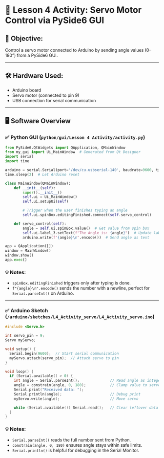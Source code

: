 # 🧭 Lesson 4 Activity: Servo Motor Control via PySide6 GUI

## 🧠 Objective:
Control a servo motor connected to Arduino by sending angle values (0–180°) from a PySide6 GUI.

---

## 🛠️ Hardware Used:
- Arduino board
- Servo motor (connected to pin 9)
- USB connection for serial communication

---

## 🖥️ Software Overview

### ✅ Python GUI (`python/gui/Lesson 4 Activity/activity.py`)

```python
from PySide6.QtWidgets import QApplication, QMainWindow
from my_gui import Ui_MainWindow  # Generated from Qt Designer
import serial
import time

arduino = serial.Serial(port='/dev/cu.usbserial-140', baudrate=9600, timeout=1)
time.sleep(2)  # Let Arduino reset

class MainWindow(QMainWindow):
    def __init__(self):
        super().__init__()
        self.ui = Ui_MainWindow()
        self.ui.setupUi(self)

        # Trigger when the user finishes typing an angle
        self.ui.spinBox.editingFinished.connect(self.servo_control)

    def servo_control(self):
        angle = self.ui.spinBox.value()  # Get value from spin box
        self.ui.label_3.setText(f"The Angle is: {angle}")  # Update label
        arduino.write(f"{angle}\n".encode())  # Send angle as text

app = QApplication([])
window = MainWindow()
window.show()
app.exec()
```

### 💡 Notes:
- `spinBox.editingFinished` triggers only after typing is done.
- `f"{angle}\n".encode()` sends the number with a newline, perfect for `Serial.parseInt()` on Arduino.

---

### ✅ Arduino Sketch (`/arduino/sketches/L4_Activity_servo/L4_Activity_servo.ino`)

```cpp
#include <Servo.h>

int servo_pin = 9;
Servo myServo;

void setup() {
  Serial.begin(9600);  // Start serial communication
  myServo.attach(servo_pin);  // Attach servo to pin
}

void loop() {
  if (Serial.available() > 0) {
    int angle = Serial.parseInt();              // Read angle as integer
    angle = constrain(angle, 0, 180);           // Clamp value to servo range
    Serial.print("Received data: ");
    Serial.println(angle);                      // Debug print
    myServo.write(angle);                       // Move servo

    while (Serial.available()) Serial.read();   // Clear leftover data
  }
}
```

### 💡 Notes:
- `Serial.parseInt()` reads the full number sent from Python.
- `constrain(angle, 0, 180)` ensures angle stays within safe limits.
- `Serial.println()` is helpful for debugging in the Serial Monitor.


